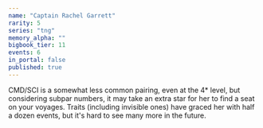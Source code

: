 ```yaml
---
name: "Captain Rachel Garrett"
rarity: 5
series: "tng"
memory_alpha: ""
bigbook_tier: 11
events: 6
in_portal: false
published: true
---
```


CMD/SCI is a somewhat less common pairing, even at the 4* level, but considering subpar numbers, it may take an extra star for her to find a seat on your voyages. Traits (including invisible ones) have graced her with half a dozen events, but it's hard to see many more in the future.
